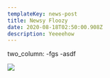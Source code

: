 ```yaml
---
templateKey: news-post
title: Newsy Floozy
date: 2020-08-18T02:50:00.908Z
description: Yeeeehow
---
```

two_column: -fgs -asdf

![](/img/bcard_03_600x1800.jpg)